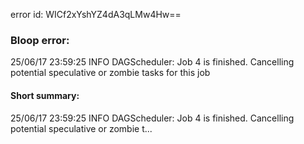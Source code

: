 error id: WICf2xYshYZ4dA3qLMw4Hw==
### Bloop error:

25/06/17 23:59:25 INFO DAGScheduler: Job 4 is finished. Cancelling potential speculative or zombie tasks for this job
#### Short summary: 

25/06/17 23:59:25 INFO DAGScheduler: Job 4 is finished. Cancelling potential speculative or zombie t...